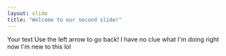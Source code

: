 ```yaml
---
layout: slide
title: "Welcome to our second slide!"
---
```

Your text
Use the left arrow to go back!
I have no clue what I'm doing right now I'm new to this lol
